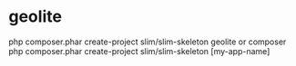 # geolite

php composer.phar create-project slim/slim-skeleton geolite
or
composer php composer.phar create-project slim/slim-skeleton [my-app-name]
